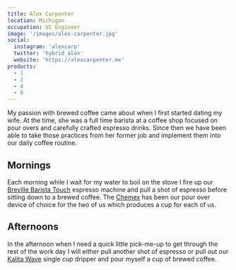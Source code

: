 ```yaml
---
title: Alex Carpenter
location: Michigan
occupation: UI Engineer
image: '/images/alex-carpenter.jpg'
social:
  instagram: 'alexcarp'
  twitter: 'hybrid_alex'
  website: 'https://alexcarpenter.me'
products:
  - 1
  - 2
  - 4
  - 8
---
```


My passion with brewed coffee came about when I first started dating my wife. At the time, she was a full time barista at a coffee shop focused on pour overs and carefully crafted espresso drinks. Since then we have been able to take those practices from her former job and implement them into our daily coffee routine.

## Mornings

Each morning while I wait for my water to boil on the stove I fire up our [Breville Barista Touch](#product-8) espresso machine and pull a shot of espresso before sitting down to a brewed coffee. The [Chemex](#product-1) has been our pour over device of choice for the two of us which produces a cup for each of us.

## Afternoons

In the afternoon when I need a quick little pick-me-up to get through the rest of the work day I will either pull another shot of espresso or pull out our [Kalita Wave](#product-2) single cup dripper and pour myself a cup of brewed coffee.
